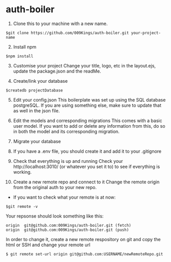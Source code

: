 # auth-boiler

1. Clone this to your machine with a new name.
```
$git clone https://github.com/009Kings/auth-boiler.git your-project-name
```

2. Install npm
```
$npm install
```

3. Customise your project
Change your title, logo, etc in the layout.ejs, update the package.json and the readMe.

4. Create/link your database
```
$createdb projectDatabase
```

5. Edit your config.json
This boilerplate was set up using the SQL database postgreSQL. If you are using something else, make sure to update that as well in the json file.

6. Edit the models and corresponding migrations
This comes with a basic user model. If you want to add or delete any information from this, do so in both the model and its corresponding migration.

7. Migrate your database

8. If you have a .env file, you should create it and add it to your .gitignore

9. Check that everything is up and running
Check your http://localhost:3010/ (or whatever you set it to) to see if everything is working.

10. Create a new remote repo and connect to it
Change the remote origin from the original auth to your new repo.
* If you want to check what your remote is at now:
```
$git remote -v
```
Your repsonse should look something like this:
```
origin  git@github.com:009Kings/auth-boiler.git (fetch)
origin  git@github.com:009Kings/auth-boiler.git (push)
```
In order to change it, create a new remote respository on git and copy the html or SSH and change your remote url
```
$ git remote set-url origin git@github.com:USERNAME/newRemoteRepo.git
```
